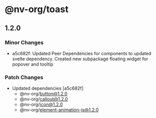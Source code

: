 # @nv-org/toast

## 1.2.0

### Minor Changes

- a5c682f: Updated Peer Dependencies for components to updated svelte dependency. Created new subpackage floating widget for popover and tooltip

### Patch Changes

- Updated dependencies [a5c682f]
  - @nv-org/button@1.2.0
  - @nv-org/callout@1.2.0
  - @nv-org/icon@1.2.0
  - @nv-org/element-animation-js@1.2.0
